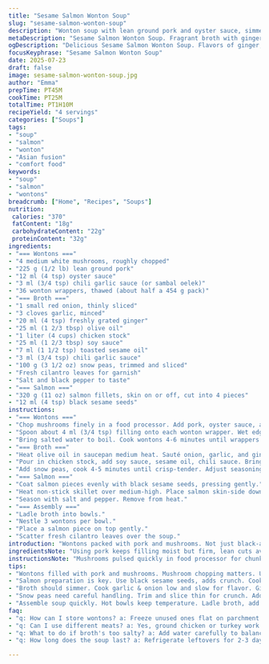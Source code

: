 ```yaml
---
title: "Sesame Salmon Wonton Soup"
slug: "sesame-salmon-wonton-soup"
description: "Wonton soup with lean ground pork and oyster sauce, simmered in a ginger-soy broth with snow peas. Salmon fillets coated in toasted black sesame seeds, pan-seared to golden. The broth is fragrant with garlic, red onion, and a hint of chili paste. Wontons are handmade, some frozen for later use. Garnished with fresh cilantro leaves. A balance of tender wontons, crisp vegetables, mild spicy heat, and nutty salmon crust."
metaDescription: "Sesame Salmon Wonton Soup. Fragrant broth with ginger, salmon coated in black sesame, handmade wontons. A balanced Asian fusion dish."
ogDescription: "Delicious Sesame Salmon Wonton Soup. Flavors of ginger, snow peas, and homemade wontons. Perfect for comfort or impressing guests."
focusKeyphrase: "Sesame Salmon Wonton Soup"
date: 2025-07-23
draft: false
image: sesame-salmon-wonton-soup.jpg
author: "Emma"
prepTime: PT45M
cookTime: PT25M
totalTime: PT1H10M
recipeYield: "4 servings"
categories: ["Soups"]
tags:
- "soup"
- "salmon"
- "wonton"
- "Asian fusion"
- "comfort food"
keywords:
- "soup"
- "salmon"
- "wontons"
breadcrumb: ["Home", "Recipes", "Soups"]
nutrition: 
 calories: "370"
 fatContent: "18g"
 carbohydrateContent: "22g"
 proteinContent: "32g"
ingredients:
- "=== Wontons ==="
- "4 medium white mushrooms, roughly chopped"
- "225 g (1/2 lb) lean ground pork"
- "12 ml (4 tsp) oyster sauce"
- "3 ml (3/4 tsp) chili garlic sauce (or sambal oelek)"
- "36 wonton wrappers, thawed (about half a 454 g pack)"
- "=== Broth ==="
- "1 small red onion, thinly sliced"
- "3 cloves garlic, minced"
- "20 ml (4 tsp) freshly grated ginger"
- "25 ml (1 2/3 tbsp) olive oil"
- "1 liter (4 cups) chicken stock"
- "25 ml (1 2/3 tbsp) soy sauce"
- "7 ml (1 1/2 tsp) toasted sesame oil"
- "3 ml (3/4 tsp) chili garlic sauce"
- "100 g (3 1/2 oz) snow peas, trimmed and sliced"
- "Fresh cilantro leaves for garnish"
- "Salt and black pepper to taste"
- "=== Salmon ==="
- "320 g (11 oz) salmon fillets, skin on or off, cut into 4 pieces"
- "12 ml (4 tsp) black sesame seeds"
instructions:
- "=== Wontons ==="
- "Chop mushrooms finely in a food processor. Add pork, oyster sauce, and chili sauce. Pulse briefly until mixture just combined. Avoid overmixing."
- "Spoon about 4 ml (3/4 tsp) filling onto each wonton wrapper. Wet edges with water, fold to form a pouch, pinch tightly to seal. Reserve 12 for soup, freeze remaining on parchment in single layer until solid, then transfer to bag; keep up to 3 months."
- "Bring salted water to boil. Cook wontons 4-6 minutes until wrappers turn tender but not mushy. Drain, toss lightly with oil to prevent sticking. Set aside."
- "=== Broth ==="
- "Heat olive oil in saucepan medium heat. Sauté onion, garlic, and ginger until soft and fragrant, about 5-6 minutes, stirring often."
- "Pour in chicken stock, add soy sauce, sesame oil, chili sauce. Bring to simmer."
- "Add snow peas, cook 4-5 minutes until crisp-tender. Adjust seasoning with salt and pepper."
- "=== Salmon ==="
- "Coat salmon pieces evenly with black sesame seeds, pressing gently."
- "Heat non-stick skillet over medium-high. Place salmon skin-side down if skin on. Cook 3 minutes each side or until salmon is opaque and sesame crust golden."
- "Season with salt and pepper. Remove from heat."
- "=== Assembly ==="
- "Ladle broth into bowls."
- "Nestle 3 wontons per bowl."
- "Place a salmon piece on top gently."
- "Scatter fresh cilantro leaves over the soup."
introduction: "Wontons packed with pork and mushrooms. Not just black-and-white—pork swapped in for veal, mushrooms chopped with less precision, for something heartier. Chili garlic sauce instead of straight sambal for tang plus spice. Freeze extras flat for later chaos-free cooking. Broth builds flavor gradually from ginger, garlic, and red onion slow-sweat, warmed with soy and sesame oils, spiked with a little heat. Snow peas sliced thinner, crisp and sweet. Salmon coated in black sesame seeds, not regular, for deeper color and nutty snap. Cooked quickly in a hot pan, almost like searing a steak, waiting until the crust sets, juices sealed in. Herbs fresh and green. Soup is layered but not fussy, loud but not overwhelming. Clean, simple. Ready when you are."
ingredientsNote: "Using pork keeps filling moist but firm, lean cuts avoid greasiness. Mushroom type matters—white buttons for subtle earthiness. Oyster sauce altered slightly, reduced by a quarter to keep salt balance with soy sauce in broth. Chili garlic sauce replaces sambal for more balance—less fiery, more complex. Wontons can be frozen, arranged single layer, wrapped well so no cravings for takeout later. Broth relies on good quality chicken stock; homemade or low sodium store-bought both work. Toasted sesame oil finishing, never cook too long or aroma diminishes. Snow peas should be snappy, thinly sliced to soften just slightly. Fresh cilantro is must; no dried substitute. Salmon seeds swapped for black for visual punch and crunch variation."
instructionsNote: "Mushrooms pulsed quickly in food processor for chunkier texture. Seal wontons with damp fingers, firm pinch to prevent leaks. Freeze extras on parchment then bagged. Boil wontons just enough to cook filling and soften wrappers. Sauté base veggies low and slow to coax sweetness, careful not to burn garlic. Simmer broth while prepping garnishes. Snow peas added late for crunch, no mush allowed. Salmon crust pressed carefully, pan hot before placing fillets, cook about 3 minutes per side depending on thickness, skin acts as barrier if left on. Salt and pepper last step. Assemble bowls hot. Avoid cold bowls—soup chills fast. Don’t overcrowd pan cooking salmon; do in batches if necessary. Cilantro fresh, added at service for scent and freshness. Wonton soup can be served immediately or kept warm briefly on lowest heat without losing wonton texture."
tips:
- "Wontons filled with pork and mushrooms. Mushroom chopping matters. Use white buttons for a nice earthy flavor. Freeze extras when possible. Very helpful."
- "Salmon preparation is key. Use black sesame seeds, adds crunch. Cook skin-side down for a barrier to the heat. High pan temp is important, ensures good crust."
- "Broth should simmer. Cook garlic & onion low and slow for flavor. Ginger adds punch, but don’t skimp on sesame oil. Fresh stock is best, enhance taste."
- "Snow peas need careful handling. Trim and slice thin for crunch. Add late in broth process, keeps them bright. Not too mushy. Fresh cilantro is essential."
- "Assemble soup quickly. Hot bowls keep temperature. Ladle broth, add wontons, place salmon on top. Garnish last minute with cilantro. Serve promptly for best results."
faq:
- "q: How can I store wontons? a: Freeze unused ones flat on parchment. Once solid, transfer to a bag. Keep up to 3 months. For later cravings."
- "q: Can I use different meats? a: Yes, ground chicken or turkey work well. But texture changes. Pork holds moisture better, keep that in mind."
- "q: What to do if broth's too salty? a: Add water carefully to balance. Or add more snow peas. Can help dilute strong flavors."
- "q: How long does the soup last? a: Refrigerate leftovers for 2-3 days. Reheat gently. Avoid boiling, it affects wontons."

---
```

